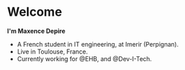 # **Welcome**

**I'm Maxence Depire**
- A French student in IT engineering, at Imerir (Perpignan).
- Live in Toulouse, France.
- Currently working for @EHB, and @Dev-I-Tech.